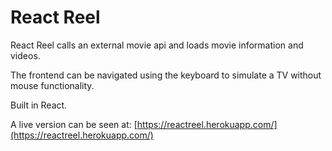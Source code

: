 # React Reel

React Reel calls an external movie api and loads movie information and videos.

The frontend can be navigated using the keyboard to simulate a TV without mouse functionality.

Built in React.

A live version can be seen at: [https://reactreel.herokuapp.com/](https://reactreel.herokuapp.com/)
